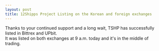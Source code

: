 ```yaml
---
layout: post
title: 12Shipps Project Listing on the Korean and foreign exchanges
---
```

<!-- wp:paragraph -->
<p> Thanks to your continued support and a long wait, TSHP has successfully listed in Bittrex and UPbit. <br>It was listed on both exchanges at 9 a.m. today and it's in the middle of trading. </p>
<!-- /wp:paragraph -->
